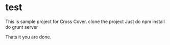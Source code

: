 # test

This is sample project for Cross Cover.
clone the project
Just do npm install
do grunt server

Thats it you are done.
